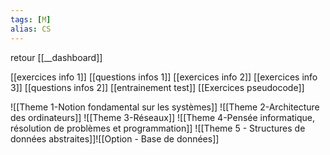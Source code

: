 ```yaml
---
tags: [M] 
alias: CS
---
```


retour [[__dashboard]]

[[exercices info 1]]
[[questions infos 1]]
[[exercices info 2]]
[[exercices info 3]]
[[questions infos 2]]
[[entrainement test]]
[[Exercices pseudocode]]

![[Theme 1-Notion fondamental sur les systèmes]]
![[Theme 2-Architecture des ordinateurs]]
![[Theme 3-Réseaux]]
![[Theme 4-Pensée informatique, résolution de problèmes et programmation]]
![[Theme 5 - Structures de données abstraites]]![[Option - Base de données]]